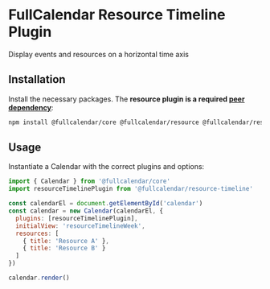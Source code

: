 
# FullCalendar Resource Timeline Plugin

Display events and resources on a horizontal time axis

## Installation

Install the necessary packages. The **resource plugin is a required [peer dependency](https://nodejs.org/es/blog/npm/peer-dependencies/)**:

```sh
npm install @fullcalendar/core @fullcalendar/resource @fullcalendar/resource-timeline
```

## Usage

Instantiate a Calendar with the correct plugins and options:

```js
import { Calendar } from '@fullcalendar/core'
import resourceTimelinePlugin from '@fullcalendar/resource-timeline'

const calendarEl = document.getElementById('calendar')
const calendar = new Calendar(calendarEl, {
  plugins: [resourceTimelinePlugin],
  initialView: 'resourceTimelineWeek',
  resources: [
    { title: 'Resource A' },
    { title: 'Resource B' }
  ]
})

calendar.render()
```

